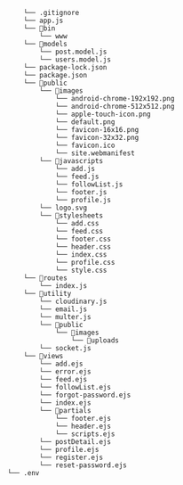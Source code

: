         └── .gitignore
        └── app.js
        └── 📁bin
            └── www
        └── 📁models
            └── post.model.js
            └── users.model.js
        └── package-lock.json
        └── package.json
        └── 📁public
            └── 📁images
                └── android-chrome-192x192.png
                └── android-chrome-512x512.png
                └── apple-touch-icon.png
                └── default.png
                └── favicon-16x16.png
                └── favicon-32x32.png
                └── favicon.ico
                └── site.webmanifest
            └── 📁javascripts
                └── add.js
                └── feed.js
                └── followList.js
                └── footer.js
                └── profile.js
            └── logo.svg
            └── 📁stylesheets
                └── add.css
                └── feed.css
                └── footer.css
                └── header.css
                └── index.css
                └── profile.css
                └── style.css
        └── 📁routes
            └── index.js
        └── 📁utility
            └── cloudinary.js
            └── email.js
            └── multer.js
            └── 📁public
                └── 📁images
                    └── 📁uploads
            └── socket.js
        └── 📁views
            └── add.ejs
            └── error.ejs
            └── feed.ejs
            └── followList.ejs
            └── forgot-password.ejs
            └── index.ejs
            └── 📁partials
                └── footer.ejs
                └── header.ejs
                └── scripts.ejs
            └── postDetail.ejs
            └── profile.ejs
            └── register.ejs
            └── reset-password.ejs
    └── .env

```

```
